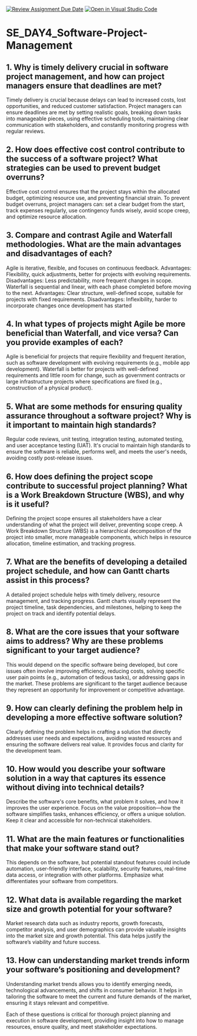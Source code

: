 [![Review Assignment Due Date](https://classroom.github.com/assets/deadline-readme-button-22041afd0340ce965d47ae6ef1cefeee28c7c493a6346c4f15d667ab976d596c.svg)](https://classroom.github.com/a/9pw6JKcu)
[![Open in Visual Studio Code](https://classroom.github.com/assets/open-in-vscode-2e0aaae1b6195c2367325f4f02e2d04e9abb55f0b24a779b69b11b9e10269abc.svg)](https://classroom.github.com/online_ide?assignment_repo_id=18434639&assignment_repo_type=AssignmentRepo)
# SE_DAY4_Software-Project-Management
## 1. Why is timely delivery crucial in software project management, and how can project managers ensure that deadlines are met?

Timely delivery is crucial because delays can lead to increased costs, lost opportunities, and reduced customer satisfaction. Project managers can ensure deadlines are met by setting realistic goals, breaking down tasks into manageable pieces, using effective scheduling tools, maintaining clear communication with stakeholders, and constantly monitoring progress with regular reviews.

## 2. How does effective cost control contribute to the success of a software project? What strategies can be used to prevent budget overruns?

Effective cost control ensures that the project stays within the allocated budget, optimizing resource use, and preventing financial strain. To prevent budget overruns, project managers can: set a clear budget from the start, track expenses regularly, use contingency funds wisely, avoid scope creep, and optimize resource allocation.

## 3. Compare and contrast Agile and Waterfall methodologies. What are the main advantages and disadvantages of each?

Agile is iterative, flexible, and focuses on continuous feedback.
Advantages: Flexibility, quick adjustments, better for projects with evolving requirements.
Disadvantages: Less predictability, more frequent changes in scope.
Waterfall is sequential and linear, with each phase completed before moving to the next.
Advantages: Clear structure, well-defined scope, suitable for projects with fixed requirements.
Disadvantages: Inflexibility, harder to incorporate changes once development has started

## 4. In what types of projects might Agile be more beneficial than Waterfall, and vice versa? Can you provide examples of each?

Agile is beneficial for projects that require flexibility and frequent iteration, such as software development with evolving requirements (e.g., mobile app development).
Waterfall is better for projects with well-defined requirements and little room for change, such as government contracts or large infrastructure projects where specifications are fixed (e.g., construction of a physical product).

## 5. What are some methods for ensuring quality assurance throughout a software project? Why is it important to maintain high standards?

Regular code reviews, unit testing, integration testing, automated testing, and user acceptance testing (UAT).
It's crucial to maintain high standards to ensure the software is reliable, performs well, and meets the user's needs, avoiding costly post-release issues.

## 6. How does defining the project scope contribute to successful project planning? What is a Work Breakdown Structure (WBS), and why is it useful?

Defining the project scope ensures all stakeholders have a clear understanding of what the project will deliver, preventing scope creep. A Work Breakdown Structure (WBS) is a hierarchical decomposition of the project into smaller, more manageable components, which helps in resource allocation, timeline estimation, and tracking progress.

## 7. What are the benefits of developing a detailed project schedule, and how can Gantt charts assist in this process?

A detailed project schedule helps with timely delivery, resource management, and tracking progress. Gantt charts visually represent the project timeline, task dependencies, and milestones, helping to keep the project on track and identify potential delays.

## 8. What are the core issues that your software aims to address? Why are these problems significant to your target audience?

This would depend on the specific software being developed, but core issues often involve improving efficiency, reducing costs, solving specific user pain points (e.g., automation of tedious tasks), or addressing gaps in the market. These problems are significant to the target audience because they represent an opportunity for improvement or competitive advantage.

## 9. How can clearly defining the problem help in developing a more effective software solution?

Clearly defining the problem helps in crafting a solution that directly addresses user needs and expectations, avoiding wasted resources and ensuring the software delivers real value. It provides focus and clarity for the development team.

## 10. How would you describe your software solution in a way that captures its essence without diving into technical details?

Describe the software's core benefits, what problem it solves, and how it improves the user experience. Focus on the value proposition—how the software simplifies tasks, enhances efficiency, or offers a unique solution. Keep it clear and accessible for non-technical stakeholders.

## 11. What are the main features or functionalities that make your software stand out?

This depends on the software, but potential standout features could include automation, user-friendly interface, scalability, security features, real-time data access, or integration with other platforms. Emphasize what differentiates your software from competitors.

## 12. What data is available regarding the market size and growth potential for your software?

Market research data such as industry reports, growth forecasts, competitor analysis, and user demographics can provide valuable insights into the market size and growth potential. This data helps justify the software’s viability and future success.

## 13. How can understanding market trends inform your software’s positioning and development?
Understanding market trends allows you to identify emerging needs, technological advancements, and shifts in consumer behavior. It helps in tailoring the software to meet the current and future demands of the market, ensuring it stays relevant and competitive.

Each of these questions is critical for thorough project planning and execution in software development, providing insight into how to manage resources, ensure quality, and meet stakeholder expectations.
